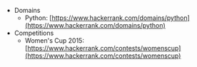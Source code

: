 * Domains
  * Python: [https://www.hackerrank.com/domains/python](https://www.hackerrank.com/domains/python)
* Competitions
  * Women's Cup 2015: [https://www.hackerrank.com/contests/womenscup](https://www.hackerrank.com/contests/womenscup)
